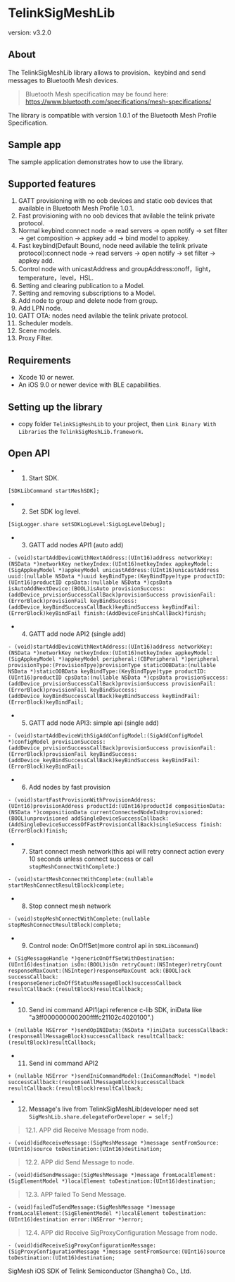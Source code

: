 # TelinkSigMeshLib

version: v3.2.0

## About

The TelinkSigMeshLib library allows to provision、keybind and send messages to Bluetooth Mesh devices. 

> Bluetooth Mesh specification may be found here: https://www.bluetooth.com/specifications/mesh-specifications/

The library is compatible with version 1.0.1 of the Bluetooth Mesh Profile Specification.

## Sample app

The sample application demonstrates how to use the library.

## Supported features

1. GATT provisioning with no oob devices and static oob devices that available in Bluetooth Mesh Profile 1.0.1.
2. Fast provisioning with no oob devices that avilable the telink private protocol.
3. Normal keybind:connect node -> read servers -> open notify -> set filter -> get composition -> appkey add ->
bind model to appkey.
4. Fast keybind(Default Bound, node need avilable the telink private protocol):connect node -> read servers -> open notify -> set filter -> appkey add.
5. Control node with unicastAddress and groupAddress:onoff，light，temperature，level，HSL.
6. Setting and clearing publication to a Model.
7. Setting and removing subscriptions to a Model.
8. Add node to group and delete node from group.
9. Add LPN node.
10. GATT OTA: nodes need avilable the telink private protocol.
11. Scheduler models.
12. Scene models.
13. Proxy Filter.

## Requirements

* Xcode 10 or newer.
* An iOS 9.0 or newer device with BLE capabilities.

## Setting up the library

* copy folder `TelinkSigMeshLib` to your project, then `Link Binary With Libraries` the `TelinkSigMeshLib.framework`.

## Open API

* 1. Start SDK.

```Object-C
[SDKLibCommand startMeshSDK];
```
* 2. Set SDK log level.

```Object-C
[SigLogger.share setSDKLogLevel:SigLogLevelDebug];
```
* 3. GATT add nodes API1 (auto add)

```Object-C
- (void)startAddDeviceWithNextAddress:(UInt16)address networkKey:(NSData *)networkKey netkeyIndex:(UInt16)netkeyIndex appkeyModel:(SigAppkeyModel *)appkeyModel unicastAddress:(UInt16)unicastAddress uuid:(nullable NSData *)uuid keyBindType:(KeyBindTpye)type productID:(UInt16)productID cpsData:(nullable NSData *)cpsData isAutoAddNextDevice:(BOOL)isAuto provisionSuccess:(addDevice_prvisionSuccessCallBack)provisionSuccess provisionFail:(ErrorBlock)provisionFail keyBindSuccess:(addDevice_keyBindSuccessCallBack)keyBindSuccess keyBindFail:(ErrorBlock)keyBindFail finish:(AddDeviceFinishCallBack)finish;
```
* 4. GATT add node API2 (single add)

```Object-C
- (void)startAddDeviceWithNextAddress:(UInt16)address networkKey:(NSData *)networkKey netkeyIndex:(UInt16)netkeyIndex appkeyModel:(SigAppkeyModel *)appkeyModel peripheral:(CBPeripheral *)peripheral provisionType:(ProvisionTpye)provisionType staticOOBData:(nullable NSData *)staticOOBData keyBindType:(KeyBindTpye)type productID:(UInt16)productID cpsData:(nullable NSData *)cpsData provisionSuccess:(addDevice_prvisionSuccessCallBack)provisionSuccess provisionFail:(ErrorBlock)provisionFail keyBindSuccess:(addDevice_keyBindSuccessCallBack)keyBindSuccess keyBindFail:(ErrorBlock)keyBindFail;
```
* 5. GATT add node API3: simple api (single add)

```Object-C
- (void)startAddDeviceWithSigAddConfigModel:(SigAddConfigModel *)configModel provisionSuccess:(addDevice_prvisionSuccessCallBack)provisionSuccess provisionFail:(ErrorBlock)provisionFail keyBindSuccess:(addDevice_keyBindSuccessCallBack)keyBindSuccess keyBindFail:(ErrorBlock)keyBindFail;
```
* 6. Add nodes by fast provision

```Object-C
- (void)startFastProvisionWithProvisionAddress:(UInt16)provisionAddress productId:(UInt16)productId compositionData:(NSData *)compositionData currentConnectedNodeIsUnprovisioned:(BOOL)unprovisioned addSingleDeviceSuccessCallback:(AddSingleDeviceSuccessOfFastProvisionCallBack)singleSuccess finish:(ErrorBlock)finish;
```
* 7. Start connect mesh network(this api will retry connect action every 10 seconds unless connect success or call `stopMeshConnectWithComplete:`)

```Object-C
- (void)startMeshConnectWithComplete:(nullable startMeshConnectResultBlock)complete;
```
* 8. Stop connect mesh network

```Object-C
- (void)stopMeshConnectWithComplete:(nullable stopMeshConnectResultBlock)complete;
```
* 9. Control node: OnOffSet(more control api in `SDKLibCommand`)

```Object-C
+ (SigMessageHandle *)genericOnOffSetWithDestination:(UInt16)destination isOn:(BOOL)isOn retryCount:(NSInteger)retryCount responseMaxCount:(NSInteger)responseMaxCount ack:(BOOL)ack successCallback:(responseGenericOnOffStatusMessageBlock)successCallback resultCallback:(resultBlock)resultCallback;
```
* 10. Send ini command API1(api reference c-lib SDK, iniData like "a3ff000000000200ffffc21102c4020100".)

```Object-C
+ (nullable NSError *)sendOpINIData:(NSData *)iniData successCallback:(responseAllMessageBlock)successCallback resultCallback:(resultBlock)resultCallback;
```
* 11. Send ini command API2

```Object-C
+ (nullable NSError *)sendIniCommandModel:(IniCommandModel *)model successCallback:(responseAllMessageBlock)successCallback resultCallback:(resultBlock)resultCallback;
```
* 12. Message's live from TelinkSigMeshLib(developer need set `SigMeshLib.share.delegateForDeveloper = self;`)

>12.1. APP did Receive Message from node.
```Object-C
- (void)didReceiveMessage:(SigMeshMessage *)message sentFromSource:(UInt16)source toDestination:(UInt16)destination;
```
>12.2. APP did Send Message to node.
```Object-C
- (void)didSendMessage:(SigMeshMessage *)message fromLocalElement:(SigElementModel *)localElement toDestination:(UInt16)destination;
```
>12.3. APP failed To Send Message.
```Object-C
- (void)failedToSendMessage:(SigMeshMessage *)message fromLocalElement:(SigElementModel *)localElement toDestination:(UInt16)destination error:(NSError *)error;
```
>12.4. APP did Receive SigProxyConfiguration Message from node.
```Object-C
- (void)didReceiveSigProxyConfigurationMessage:(SigProxyConfigurationMessage *)message sentFromSource:(UInt16)source toDestination:(UInt16)destination;
```

SigMesh iOS SDK of Telink Semiconductor (Shanghai) Co., Ltd.
